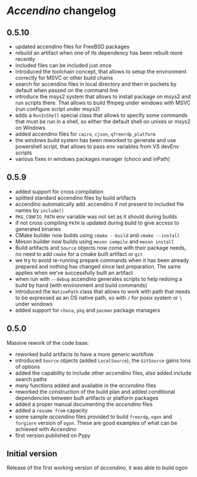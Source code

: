 # _Accendino_ changelog

## 0.5.10

* updated accendino files for FreeBSD packages
* rebuild an artifact when one of its dependency has been rebuilt more recently
* included files can be included just once
* introduced the toolchain concept, that allows to setup the environment correctly for MSVC or other build chains
* search for accendino files in local directory and then in pockets by default when passed on the command line
* introduce the msys2 system that allows to install package on msys2 and run scripts there. That allows to build
  ffmpeg under windows with MSVC (run configure script under msys2)
* adds a `RunInShell` special class that allows to specify some commands that must be run in a shell, so either the default
shell on unixes or msys2 on Windows
* added accendino files for `cairo`, `cjson`, `qfreerdp_platform`
* the windows build system has been reworked to generate and use powershell script, that allows to pass env variables from VS devEnv scripts
* various fixes in windows packages manager (choco and inPath)



## 0.5.9

* added support for cross compilation
* splitted standard accendino files by build artifacts
* accendino automatically add .accendino if not present to included file names by `include()`
* `PKG_CONFIG_PATH` env variable was not set as it should during builds
* if not cross compiling `PATH` is updated during build to give access to generated binaries
* CMake builder now builds using `cmake --build` and `cmake --install`
* Meson builder now builds using `meson compile` and `meson install`
* Build artifacts and `Source` objects now come with their package needs, no need to add `cmake` for a cmake built artifact or `git`
* we try to avoid re-running prepare commands when it has been already prepared and nothing has changed since last preparation. The same applies
  when we've successfully built an artifact
* when run with `--debug` accendino generates scripts to help redoing a build by hand (with environment and build commands)
* introduced the `NativePath` class that allows to work with path that needs to be expressed as an OS native path, so with `/` for
  posix system or `\` under windows
* added support for `choco`, `pkg` and `pacman` package managers


## 0.5.0
Massive rework of the code base:

* reworked build artifacts to have a more generic workflow
* introduced `Source` objects (added `LocalSource`), the `GitSource` gains tons of options
* added the capability to include other _accendino_ files, also added include search paths
* many functions added and available in the _accendino_ files
* reworked the construction of the build plan and added conditional dependencies between built artifacts or platform packages
* added a proper manual documenting the _accendino_ files
* added a `resume from` capacity
* some sample _accendino_ files provided to build `freerdp`, `ogon` and `forgiare` version of `ogon`. These
  are good examples of what can be achieved with _Accendino_
* first version published on Pypy

## Initial version
Release of the first working version of _accendino_, it was able to build ogon
